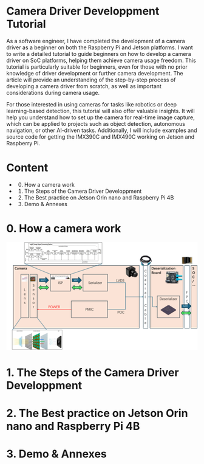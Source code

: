 # Camera Driver Developpment Tutorial

As a software engineer, I have completed the development of a camera driver as a beginner on both the Raspberry Pi and Jetson platforms. I want to write a detailed tutorial to guide beginners on how to develop a camera driver on SoC platforms, helping them achieve camera usage freedom. This tutorial is particularly suitable for beginners, even for those with no prior knowledge of driver development or further camera development. The article will provide an understanding of the step-by-step process of developing a camera driver from scratch, as well as important considerations during camera usage.

For those interested in using cameras for tasks like robotics or deep learning-based detection, this tutorial will also offer valuable insights. It will help you understand how to set up the camera for real-time image capture, which can be applied to projects such as object detection, autonomous navigation, or other AI-driven tasks. Additionally, I will include examples and source code for getting the IMX390C and IMX490C working on Jetson and Raspberry Pi.

# Content
* 0. How a camera work
* 1. The Steps of the Camera Driver Developpment
* 2. The Best practice on Jetson Orin nano and Raspberry Pi 4B
* 3. Demo & Annexes

# 0. How a camera work
![camera](camera.png)

# 1. The Steps of the Camera Driver Developpment

# 2. The Best practice on Jetson Orin nano and Raspberry Pi 4B

# 3. Demo & Annexes
